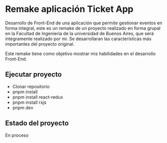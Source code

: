 # Remake aplicación Ticket App
Desarrollo de Front-End de una aplicación que permite gestionar eventos en forma integral, este es un remake de un proyecto realizado en forma grupal en la Facultad de Ingeniería de la universidad de Buenos Aires, que será íntegramente realizado por mí. Se desarrollaran las características más importantes del proyecto original.

Este remake tiene como objetivo mostrar mis habilidades en el desarrollo Front-End.

## Ejecutar proyecto
- Clonar repositorio
- pnpm install
- pnpm install react-redux
- pnpm install rxjs
- pnpm dev

## Estado del proyecto
En proceso



